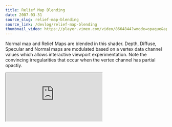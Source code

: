 ```yaml
---
title: Relief Map Blending
date: 2007-03-31
source_slug: relief-map-blending
source_link: /devlog/relief-map-blending
thumbnail_video: https://player.vimeo.com/video/8664844?wmode=opaque&api=1
---
```


Normal map and Relief Maps are blended in this shader. Depth, Diffuse, Specular and Normal maps are modulated based on a vertex data channel values which allows interactive viewport experimentation. Note the convincing irregularities that occur when the vertex channel has partial opactiy.

<div class="experience-video">
  <iframe
    src="https://player.vimeo.com/video/8664844?wmode=opaque&api=1"
    title="HLSL Relief Map Blending Shader in 3ds Max"
    allow="autoplay; fullscreen; picture-in-picture"
    allowfullscreen
    loading="lazy"
  ></iframe>
</div>
